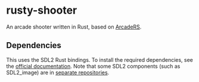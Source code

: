 # rusty-shooter
An arcade shooter written in Rust, based on [ArcadeRS](http://jadpole.github.io/arcaders/arcaders-1-0).

## Dependencies
This uses the SDL2 Rust bindings. To install the required dependencies, see the [official documentation](https://github.com/AngryLawyer/rust-sdl2#sdl20--development-libraries). Note that some SDL2 components (such as SDL2_image) are in [separate repositories](https://github.com/xsleonard/rust-sdl2_image).

